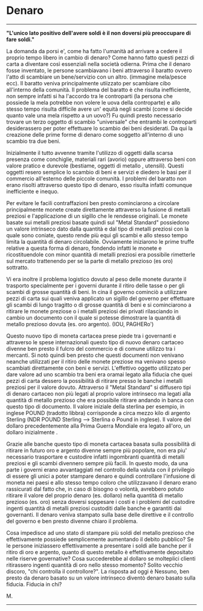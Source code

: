 # Denaro

---

**"L'unico lato positivo dell'avere soldi è il non doversi più preoccupare di fare soldi."**

La domanda da porsi e', come ha fatto l'umanità ad arrivare a cedere il proprio tempo libero in cambio di denaro?
Come hanno fatto questi pezzi di carta a diventare così essenziali nella società odierna.
Prima che il denaro fosse inventato, le persone scambiavano i beni attraverso il baratto ovvero l'atto di scambiare un bene/servizio con un altro. (immagine mela/pesce ecc).
Il baratto veniva principalmente utiizzato per scambiare cibo all'interno della comunità. 
Il problema del baratto è che risulta inefficiente, non sempre infatti si ha l'accordo tra le controparti (la persona che possiede la mela potrebbe non volere le uova della controparte) e allo stesso tempo risulta difficile avere un' equità negli scambi (come si decide quanto vale una mela rispetto a un uovo?)
Fu quindi presto necessario trovare un terzo oggetto di scambio "universale" che entrambi le controparti desiderassero per poter effettuare lo scambio dei beni desiderati.
Da qui la creazione delle prime forme di denaro come soggetto all'interno di uno scambio tra due beni.

Inizialmente il tutto avvenne tramite l'utilizzo di oggetti dalla scarsa presenza come conchiglie, materiali rari (avorio) oppure attraverso beni con valore pratico e durevole (bestiame, oggetti di metallo , utensili). 
Questi oggetti resero semplice lo scambio di beni e servizi e diedero le basi per il commercio all'esterno delle piccole comunità.
I problemi del baratto non erano risolti attraverso questo tipo di denaro, esso risulta infatti comunque inefficiente e inequo.

Per evitare le facili contraffazioni ben presto cominciarono a circolare principalmente monete create direttamente attraverso la fusione di metalli preziosi e l'applicazione di un sigillo che le rendesse originali.
Le monete basate sui metalli preziosi basate quindi sul "Metal Standard" possiedono un valore intrinseco dato dalla quantità e dal tipo di metalli preziosi con la quale sono coniate, questo rende più equi gli scambi e allo stesso tempo limita la quantità di denaro circolabile.
Ovviamente iniziarono le prime truffe relative a questa forma di denaro, fondendo infatti le monete e ricostituendole con minor quantità di metalli preziosi era possibile rimetterle sul mercato trattenendo per se la parte di metallo prezioso (es oro) sottratto.

Vi era inoltre il problema logistico dovuto al peso delle monete durante il trasporto specialmente per i governi durante il ritiro delle tasse o per gli scambi di grosse quantità di beni. In cina il governo cominciò a utilizzare pezzi di carta sui quali veniva applicato un sigillo del governo per effettuare gli scambi di lungo tragitto o di grosse quantità di beni e si cominciarono a ritirare le monete preziose o i metalli preziosi dei privati rilasciando in cambio un documento con il quale si potesse dimostrare la quantità di metallo prezioso dovuta (es. oro argento). (IOU, PAGHERo')

Questo nuovo tipo di moneta cartacea prese piede tra i governanti e attraverso le spese internazionali questo tipo di nuovo denaro cartaceo divenne ben presto il fulcro del commercio e di comune utilizzo tra i mercanti.
Si notò quindi ben presto che questi documenti non venivano neanche utilizzati per il ritiro delle monete preziose ma venivano spesso scambiati direttamente con beni e servizi. L'effettivo oggetto utilizzato per dare valore ad uno scambio tra beni era oramai legato alla fiducia che quei pezzi di carta dessero la possibilità di ritirare presso le banche i metalli preziosi per il valore dovuto.
Attraverso il "Metal Standard" si diffusero tipi di denaro cartaceo non più legati al proprio valore intrinseco ma legati alla quantità di metallo prezioso che era possibile ritirare andando in banca con questo tipo di documento.
Il valore iniziale della sterlina per esempio, in inglese POUND (tradotto libbra) corrisponde a circa mezzo kilo di argento Sterling (NDR POUND Sterling --> Sterlina o Pound in inglese).
Il valore del dollaro precedentemente alla Prima Guerra Mondiale era legato all'oro, un dollaro inizialmente . 

Grazie alle banche questo tipo di moneta cartacea basata sulla possibilità di ritirare in futuro oro e argento divenne sempre più popolare, non era piu' necessario trasportare e custodire infatti ingombranti quantità di metalli preziosi e gli scambi divennero sempre più facili.
In questo modo, da una parte i governi erano avvantaggiati nel controllo della valuta con il privilegio di essere gli unici a poter stampare denaro e quindi controllare l'infusione di moneta nei paesi e allo stesso tempo coloro che utilizzavano il denaro erano rassicurati dal fatto che, in caso di bisogno o volontà, avrebbero potuto ritirare il valore del proprio denaro (es. dollaro) nella quantità di metallo prezioso (es. oro) senza doversi soppesare i costi e i problemi del custodire ingenti quantità di metalli preziosi custoditi dalle banche e garantiti dai governanti.
Il denaro veniva stampato sulla base delle direttive e il controllo del governo e ben presto divenne chiaro il problema.

Cosa impedisce ad uno stato di stampare più soldi del metallo prezioso che effettivamente possiede semplicemente aumentando il debito pubblico?
Se le persone iniziassero effettivamente a presentare i soldi alle banche per il ritiro di oro e argento, quanto di questo metallo è effettivamente depositato nelle riserve governative?
Cosa succederebbe al dollaro se molteplici clienti ritirassero ingenti quantità di oro nello stesso momento?
Solito vecchio discoro, "chi controlla il controllore?".
La risposta ad oggi è Nessuno, ben presto da denaro basato su un valore intrinseco diventò denaro basato sulla fiducia.
Fiducia in chi?

M.

---
